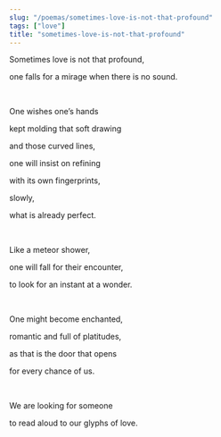 ```yaml
---
slug: "/poemas/sometimes-love-is-not-that-profound"
tags: ["love"]
title: "sometimes-love-is-not-that-profound"
---
```

Sometimes love is not that profound,

one falls for a mirage when there is no sound.

&nbsp;

One wishes one’s hands

kept molding that soft drawing

and those curved lines,

one will insist on refining

with its own fingerprints,

slowly,

what is already perfect.

&nbsp;

Like a meteor shower,

one will fall for their encounter,

to look for an instant at a wonder.

&nbsp;

One might become enchanted,

romantic and full of platitudes,

as that is the door that opens

for every chance of us.

&nbsp;

We are looking for someone

to read aloud to our glyphs of love.